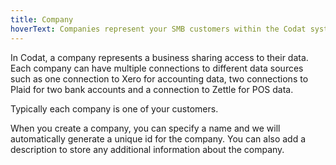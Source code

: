 ```yaml
---
title: Company
hoverText: Companies represent your SMB customers within the Codat system.
---
```


In Codat, a company represents a business sharing access to their data. Each company can have multiple connections to different data sources such as one connection to Xero for accounting data, two connections to Plaid for two bank accounts and a connection to Zettle for POS data.

Typically each company is one of your customers.

When you create a company, you can specify a name and we will automatically generate a unique id for the company. You can also add a description to store any additional information about the company.
